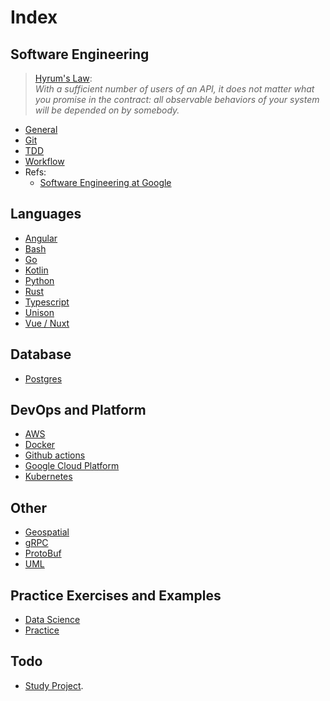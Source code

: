 # Index

## Software Engineering

> [Hyrum's Law](https://www.hyrumslaw.com):<br>
> _With a sufficient number of users of an API,
it does not matter what you promise in the contract:
all observable behaviors of your system
will be depended on by somebody._

- [General](general/)
- [Git](git/)
- [TDD](tdd/)
- [Workflow](workflow/)
- Refs:
    - [Software Engineering at Google](https://abseil.io/resources/swe_at_google.2.pdf)

## Languages

- [Angular](angular/)
- [Bash](bash/)
- [Go](go/)
- [Kotlin](kotlin/)
- [Python](python/)
- [Rust](rust/)
- [Typescript](typescript/)
- [Unison](unison/)
- [Vue / Nuxt](vue/)

## Database

- [Postgres](postgres/)

## DevOps and Platform

- [AWS](aws/)
- [Docker](docker/)
- [Github actions](gh-actions/)
- [Google Cloud Platform](./gcp/)
- [Kubernetes](kubernetes/)

## Other

- [Geospatial](geospatial/)
- [gRPC](grpc/)
- [ProtoBuf](protobuf/)
- [UML](uml/)

## Practice Exercises and Examples

- [Data Science](datasci/)
- [Practice](practice/)

## Todo

- [Study Project](https://github.com/mikedonnici/dev/projects/1).


